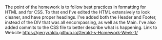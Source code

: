 The point of the homework is to follow best practices in formatting for HTML and for CSS.
To that end I've edited the HTML extensively to look cleaner, and have proper headings.
I've added both the Header and Footer, instead of the DIV that was all encompassing, as well as the Main.
I've also added commits to the CSS file to better describe what is happening. 
Link to Website https://gerryraldo.github.io/Gerald-s-Homework-Week-1/
